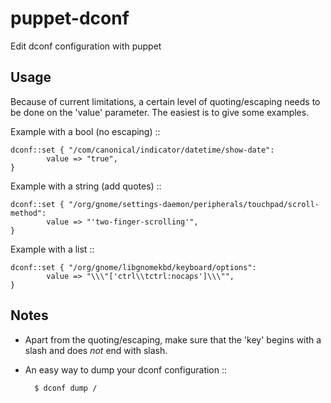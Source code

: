 puppet-dconf
============

Edit dconf configuration with puppet


Usage
-----

Because of current limitations, a certain level of quoting/escaping needs to be done on the 'value' parameter. The easiest is to give some examples.

Example with a bool (no escaping) ::

    dconf::set { "/com/canonical/indicator/datetime/show-date":
            value => "true",
    }

Example with a string (add quotes) ::

    dconf::set { "/org/gnome/settings-daemon/peripherals/touchpad/scroll-method":
            value => "'two-finger-scrolling'",
    }

Example with a list ::

    dconf::set { "/org/gnome/libgnomekbd/keyboard/options":
            value => "\\\"['ctrl\\tctrl:nocaps']\\\"",
    }


Notes
-----

* Apart from the quoting/escaping, make sure that the 'key' begins with a slash and does *not* end with slash.
* An easy way to dump your dconf configuration ::

        $ dconf dump /
